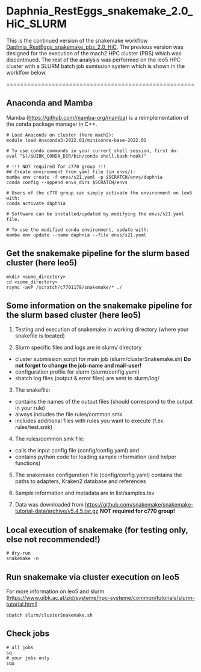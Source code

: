 # Daphnia_RestEggs_snakemake_2.0_HiC_SLURM

This is the continued version of the snakemake workflow [Daphnia_RestEggs_snakemake_pbs_2.0_HiC](https://github.com/tholtzem/Daphnia_RestEggs_snakemake_pbs_2.0_HiC). The previous version was designed for the execution of the mach2 HPC cluster (PBS) which was discontinued. The rest of the analysis was performed on the leo5 HPC cluster with a SLURM batch job sumission system which is shown in the worklfow below. 


======================================================

## Anaconda and Mamba


Mamba (https://github.com/mamba-org/mamba) is a reimplementation of the conda package manager in C++.

```
# Load Anaconda on cluster (here mach2):
module load Anaconda3-2022.01/miniconda-base-2022.01

# To use conda commands in your current shell session, first do:
eval "$(/$UIBK_CONDA_DIR/bin/conda shell.bash hook)"

# !!! NOT required for c770 group !!! 
## Create environment from yaml file (in envs/):
mamba env create -f envs/s21.yaml -p $SCRATCH/envs/daphnia
conda config --append envs_dirs $SCRATCH/envs

# Users of the c770 group can simply activate the environment on leo5 with:
conda activate daphnia

# Software can be installed/updated by modifying the envs/s21.yaml file.

# To use the modified conda environment, update with:
mamba env update --name daphnia --file envs/s21.yaml

```

## Get the snakemake pipeline for the slurm based cluster (here leo5)

```
mkdir <some_directory>
cd <some_directory>
rsync -avP /scratch/c7701178/snakemake/* ./

```


## Some information on the snakemake pipeline for the slurm based cluster (here leo5)

1. Testing and execution of snakemake in working directory (where your snakefile is located)

2. Slurm specific files and logs are in slurm/ directory
* cluster submission script for main job (slurm/clusterSnakemake.sh) **Do not forget to change the job-name and mail-user!**
* configuration profile for slurm (slurm/config.yaml)
* sbatch log files (output & error files) are sent to slurm/log/

3. The snakefile:
* contains the names of the output files (should correspond to the output in your rule)
* always includes the file rules/common.smk
* includes additional files with rules you want to execute (f.ex. rules/test.smk)

4. The rules/common.smk file:
* calls the input config file (config/config.yaml) and 
* contains python code for loading sample information (and helper functions)

5. The snakemake configuration file (config/config.yaml) contains the paths to adapters, Kraken2 database and references 

6. Sample information and metadata are in list/samples.tsv

7. Data was downloaded from https://github.com/snakemake/snakemake-tutorial-data/archive/v5.4.5.tar.gz **NOT required for c770 group!**

## Local execution of snakemake (for testing only, else not recommended!)

```
# dry-run
snakemake -n

```

## Run snakemake via cluster execution on leo5

For more information on leo5 and slurm (https://www.uibk.ac.at/zid/systeme/hpc-systeme/common/tutorials/slurm-tutorial.html)

```
sbatch slurm/clusterSnakemake.sh

```

## Check jobs

```
# all jobs
sq
# your jobs only
squ
```

